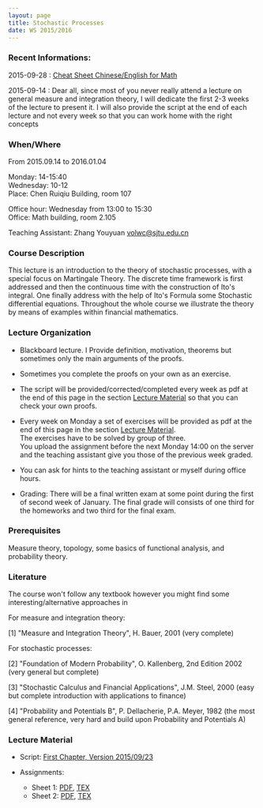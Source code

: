 ```yaml
---
layout: page
title: Stochastic Processes
date: WS 2015/2016
---
```


### Recent Informations:


2015-09-28
:   [Cheat Sheet Chinese/English for Math]({{site.url}}/math/2015/09/27/cheat-sheet-english/)

2015-09-14
:    Dear all, since most of you never really attend a lecture on general measure and integration theory, I will dedicate the first 2-3 weeks of the lecture to present it.
I will also provide the script at the end of each lecture and not every week so that you can work home with the right concepts


### When/Where

From 2015.09.14 to 2016.01.04

Monday: 14-15:40  
Wednesday: 10-12  
Place: Chen Ruiqiu Building, room 107  

Office hour: Wednesday from 13:00 to 15:30  
Office: Math building, room 2.105

Teaching Assistant: Zhang Youyuan <volwc@sjtu.edu.cn>

### Course Description

This lecture is an introduction to the theory of stochastic processes, with a special focus on Martingale Theory.
The discrete time framework is first addressed and then the continuous time with the construction of Ito's integral.
One finally address with the help of Ito's Formula some Stochastic differential equations.
Throughout the whole course we illustrate the theory by means of examples within financial mathematics.


### Lecture Organization

* Blackboard lecture. I Provide definition, motivation, theorems but sometimes only the main arguments of the proofs.
* Sometimes you complete the proofs on your own as an exercise.
* The script will be provided/corrected/completed every week as pdf at the end of this page in the section [Lecture Material](#lecture-material) so that you can check your own proofs.
* Every week on Monday a set of exercises will be provided as pdf at the end of this page in the section [Lecture Material](#lecture-material).  
The exercises have to be solved by group of three.  
You upload the assignment before the next Monday 14:00 on the server and the teaching assistant give you those of the previous week graded.  
* You can ask for hints to the teaching assistant or myself during office hours.

* Grading: There will be a final written exam at some point during the first of second week of January.
The final grade will consists of one third for the homeworks and two third for the final exam.

### Prerequisites

Measure theory, topology, some basics of functional analysis, and probability theory.

### Literature

The course won't follow any textbook however you might find some interesting/alternative approaches in

For measure and integration theory:

[1] "Measure and Integration Theory", H. Bauer, 2001 (very complete)

For stochastic processes:

[2] "Foundation of Modern Probability", O. Kallenberg, 2nd Edition 2002 (very general but complete)

[3] "Stochastic Calculus and Financial Applications", J.M. Steel, 2000 (easy but complete introduction with applications to finance)

[4] "Probability and Potentials B", P. Dellacherie, P.A. Meyer, 1982 (the most general reference, very hard and build upon Probability and Potentials A) 


### Lecture Material

* Script: [First Chapter, Version 2015/09/23]({{site.url}}/downloads/WS2015/StochProcess/Stochastic_Processes_0923.pdf)

* Assignments:
    * Sheet 1: [PDF]({{site.url}}/downloads/WS2015/StochProcess/Assignements/SP_HW01.pdf), [TEX]({{site.url}}/downloads/WS2015/StochProcess/Assignements/SP_HW01.tex)
    * Sheet 2: [PDF]({{site.url}}/downloads/WS2015/StochProcess/Assignements/SP_HW02.pdf), [TEX]({{site.url}}/downloads/WS2015/StochProcess/Assignements/SP_HW02.tex)
